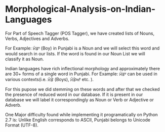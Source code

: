 # Morphological-Analysis-on-Indian-Languages

For Part of Speech Tagger (POS Tagger), we have created lists of Nouns, Verbs, Adjectives and Adverbs. 

For Example: ਮੰਡਾ (Boy) in Punjabi is a Noun and we will select this word and would search in our lists. If the word is found in our Noun List we will classify it as Noun.

Indian languages have rich inflectional morphology and approximately there are 30+ forms of a single word in Punjabi.
For Example: ਮੰਡਾ can be used in various contexts(i.e. ਮੰਡੇ (Boys), ਮੰਡੇਆਂ etc. ). 

For this pupose we did stemming on these words and after that we checked the presence of reduced word in our database. If it is present in our database we will label it correspondingly as Noun or Verb or Adjective or Adverb.

One Major difficulty found while implementing it programatically on Python 2.7 is: Unlike English corresponds to ASCII, Punjabi belongs to Unicode Format (UTF-8).
